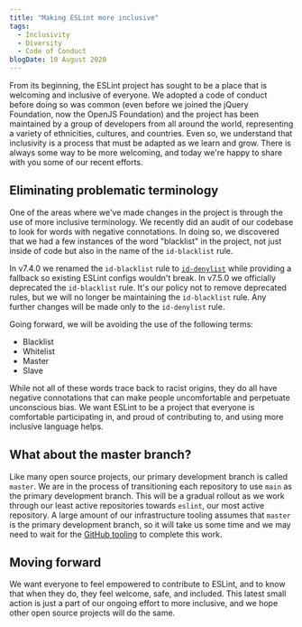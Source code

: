 ```yaml
---
title: "Making ESLint more inclusive"
tags:
  - Inclusivity
  - Diversity
  - Code of Conduct
blogDate: 10 August 2020
---
```


From its beginning, the ESLint project has sought to be a place that is welcoming and inclusive of everyone. We adopted a code of conduct before doing so was common (even before we joined the jQuery Foundation, now the OpenJS Foundation) and the project has been maintained by a group of developers from all around the world, representing a variety of ethnicities, cultures, and countries. Even so, we understand that inclusivity is a process that must be adapted as we learn and grow. There is always some way to be more welcoming, and today we're happy to share with you some of our recent efforts.

## Eliminating problematic terminology

One of the areas where we've made changes in the project is through the use of more inclusive terminology. We recently did an audit of our codebase to look for words with negative connotations. In doing so, we discovered that we had a few instances of the word "blacklist" in the project, not just inside of code but also in the name of the `id-blacklist` rule.

In v7.4.0 we renamed the `id-blacklist` rule to [`id-denylist`](https://eslint.org/docs/rules/id-denylist) while providing a fallback so existing ESLint configs wouldn't break. In v7.5.0 we officially deprecated the `id-blacklist` rule. It's our policy not to remove deprecated rules, but we will no longer be maintaining the `id-blacklist` rule. Any further changes will be made only to the `id-denylist` rule.

Going forward, we will be avoiding the use of the following terms:

* Blacklist
* Whitelist
* Master
* Slave

While not all of these words trace back to racist origins, they do all have negative connotations that can make people uncomfortable and perpetuate unconscious bias. We want ESLint to be a project that everyone is comfortable participating in, and proud of contributing to, and using more inclusive language helps.

## What about the master branch?

Like many open source projects, our primary development branch is called `master`. We are in the process of transitioning each repository to use `main` as the primary development branch. This will be a gradual rollout as we work through our least active repositories towards `eslint`, our most active repository. A large amount of our infrastructure tooling assumes that `master` is the primary development branch, so it will take us some time and we may need to wait for the [GitHub tooling](https://github.com/github/renaming) to complete this work.

## Moving forward

We want everyone to feel empowered to contribute to ESLint, and to know that when they do, they feel welcome, safe, and included. This latest small action is just a part of our ongoing effort to more inclusive, and we hope other open source projects will do the same.
